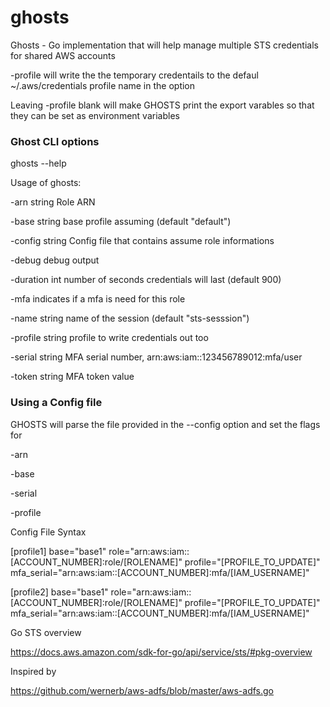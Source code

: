 # ghosts
Ghosts - Go implementation that will help manage multiple STS credentials for shared AWS accounts

-profile will write the the temporary credentails to the defaul ~/.aws/credentials profile name in the option


Leaving -profile blank will make GHOSTS print the export varables so that they can be set as environment variables

### Ghost CLI options
ghosts --help

Usage of ghosts:

  -arn string Role ARN

  -base string base profile assuming (default "default")

  -config string  Config file that contains assume role informations

  -debug debug output

  -duration int number of seconds credentials will last (default 900)

  -mfa indicates if a mfa is need for this role

  -name string name of the session (default "sts-sesssion")

  -profile string profile to write credentials out too

  -serial string MFA serial number, arn:aws:iam::123456789012:mfa/user

  -token string MFA token value

    	
    	
 ### Using a Config file
 
 GHOSTS will parse the file provided in the --config option and set the flags for 
 
  -arn 
     	
  -base 
   
  -serial 
      	
  -profile
 
 Config File Syntax
 
 [profile1]
 base="base1"
 role="arn:aws:iam::[ACCOUNT_NUMBER]:role/[ROLENAME]"
 profile="[PROFILE_TO_UPDATE]"
 mfa_serial="arn:aws:iam::[ACCOUNT_NUMBER]:mfa/[IAM_USERNAME]"
 
 [profile2]
 base="base1"
 role="arn:aws:iam::[ACCOUNT_NUMBER]:role/[ROLENAME]"
 profile="[PROFILE_TO_UPDATE]"
 mfa_serial="arn:aws:iam::[ACCOUNT_NUMBER]:mfa/[IAM_USERNAME]"
 
 
 Go STS overview
 
 https://docs.aws.amazon.com/sdk-for-go/api/service/sts/#pkg-overview
 
 Inspired by 
 
 https://github.com/wernerb/aws-adfs/blob/master/aws-adfs.go
 
 